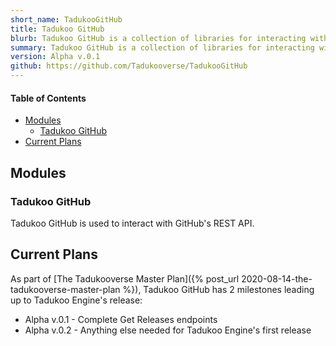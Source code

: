 ```yaml
---
short_name: TadukooGitHub
title: Tadukoo GitHub
blurb: Tadukoo GitHub is a collection of libraries for interacting with GitHub's web services.
summary: Tadukoo GitHub is a collection of libraries for interacting with GitHub's web services.
version: Alpha v.0.1
github: https://github.com/Tadukooverse/TadukooGitHub
---
```


#### Table of Contents
* [Modules](#modules)
    * [Tadukoo GitHub](#tadukoo-github)
* [Current Plans](#current-plans)

## Modules

### Tadukoo GitHub
Tadukoo GitHub is used to interact with GitHub's REST API.

## Current Plans
As part of [The Tadukooverse Master Plan]({% post_url 2020-08-14-the-tadukooverse-master-plan %}), Tadukoo GitHub has 2 milestones leading up to Tadukoo Engine's release:
- Alpha v.0.1 - Complete Get Releases endpoints
- Alpha v.0.2 - Anything else needed for Tadukoo Engine's first release
